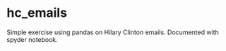 # hc_emails
Simple exercise using pandas on Hilary Clinton emails. 
Documented with spyder notebook.
